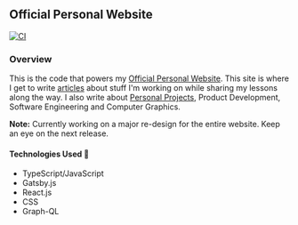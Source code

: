 ## Official Personal Website

[![CI](https://github.com/RonnieLutalo/ronnielutalo.github.io/actions/workflows/CI.yml/badge.svg)](https://github.com/RonnieLutalo/ronnielutalo.github.io/actions/workflows/CI.yml)

### Overview

This is the code that powers my [Official Personal Website](https://ronnielutalo.github.io/blog/). This site is where I get to write [articles](https://ronnielutalo.github.io/blog/) about stuff I'm working on while sharing my lessons along the way. I also write about [Personal Projects](https://ronnielutalo.github.io/projects/), Product Development, Software Engineering and Computer Graphics.

**Note:** Currently working on a major re-design for the entire website. Keep an eye on the next release.

#### Technologies Used 🚀

- TypeScript/JavaScript
- Gatsby.js
- React.js
- CSS
- Graph-QL
